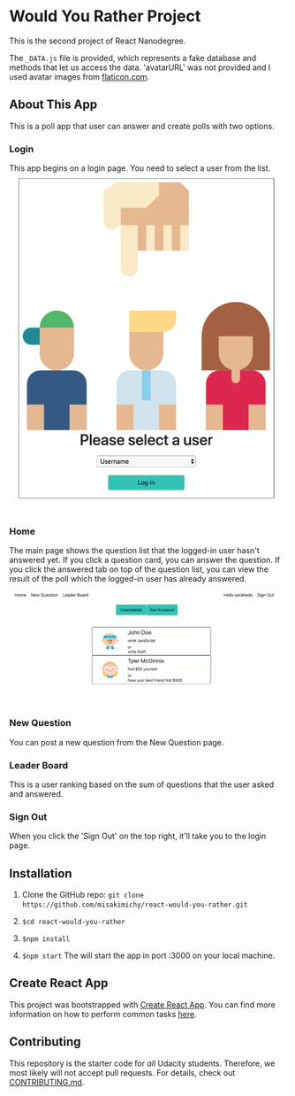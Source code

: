 # Would You Rather Project

This is the second project of React Nanodegree.

The `_DATA.js` file is provided, which represents a fake database and methods that let us access the data. 'avatarURL' was not provided and I used avatar images from [flaticon.com](https://www.flaticon.com/).


## About This App

This is a poll app that user can answer and create polls with two options.

### Login

This app begins on a login page. You need to select a user from the list.
![alt screenshot of the login page](image/screenshot.png)

### Home

The main page shows the question list that the logged-in user hasn't answered yet. If you click a question card, you can answer the question. If you click the answered tab on top of the question list, you can view the result of the poll which the logged-in user has already answered.

![alt screenshot of Home](image/screenshot_home.png)


### New Question

You can post a new question from the New Question page.


### Leader Board

This is a user ranking based on the sum of questions that the user asked and answered.


### Sign Out

When you click the 'Sign Out' on the top right, it'll take you to the login page.



## Installation

1. Clone the GitHub repo: `git clone https://github.com/misakimichy/react-would-you-rather.git`

2. `$cd react-would-you-rather`

3. `$npm install`

4. `$npm start`
The will start the app in port :3000 on your local machine.


## Create React App

This project was bootstrapped with [Create React App](https://github.com/facebookincubator/create-react-app). You can find more information on how to perform common tasks [here](https://github.com/facebookincubator/create-react-app/blob/master/packages/react-scripts/template/README.md).


## Contributing

This repository is the starter code for *all* Udacity students. Therefore, we most likely will not accept pull requests. For details, check out [CONTRIBUTING.md](https://github.com/udacity/reactnd-project-would-you-rather-starter/blob/master/CONTRIBUTING.md).
